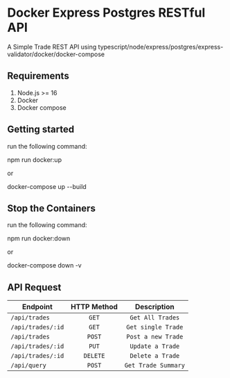 # Docker Express Postgres RESTful API

A Simple Trade REST API using typescript/node/express/postgres/express-validator/docker/docker-compose

## Requirements

1. Node.js >= 16
2. Docker
3. Docker compose

## Getting started

run the following command:

npm run docker:up  

or

docker-compose up --build


## Stop the Containers

run the following command:

npm run docker:down 

or

docker-compose down -v

## API Request

| Endpoint                 | HTTP Method |     Description     |
| ------------------------ | :---------: | :-----------------: |
| `/api/trades`            |   `GET`     |  `Get All Trades`   |
| `/api/trades/:id`        |   `GET`     |  `Get single Trade` |
| `/api/trades`            |   `POST`    |  `Post a new Trade` |
| `/api/trades/:id`        |   `PUT`     | `Update a Trade`    |
| `/api/trades/:id`        |   `DELETE`  | `Delete a Trade`    |
| `/api/query     `        |   `POST`    | `Get Trade Summary` |
